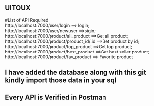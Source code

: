 ## UITOUX

#List of API Required 
<br/>
  http://localhost:7000/user/login ==> login;
  <br/>
  http://localhost:7000/user/newuser ==>sigin;
  <br/>
  http://localhost:7000/product/all_product ==>Get all product;
  <br/>
  http://localhost:7000/product/product_id/:id ==>Get product by id;
  <br/>
  http://localhost:7000/product/top_product ==>Get top product;
  <br/>
  http://localhost:7000/product/best_product ==>Get best seller product;
  <br/>
  http://localhost:7000/product/fav_product ==> Favorite product
  <br/>
  
  <h2>I have added the database along with this git kindly import those data in your sql</h2>
  <h2>Every API is Verified in Postman</h2>
